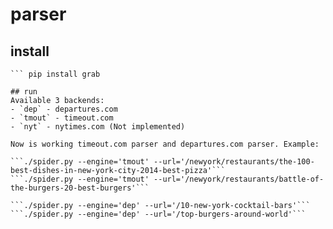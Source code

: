 # parser

## install

``` virtualenv .env
``` pip install grab

## run
Available 3 backends:
- `dep` - departures.com
- `tmout` - timeout.com
- `nyt` - nytimes.com (Not implemented)

Now is working timeout.com parser and departures.com parser. Example:

```./spider.py --engine='tmout' --url='/newyork/restaurants/the-100-best-dishes-in-new-york-city-2014-best-pizza'```
```./spider.py --engine='tmout' --url='/newyork/restaurants/battle-of-the-burgers-20-best-burgers'```

```./spider.py --engine='dep' --url='/10-new-york-cocktail-bars'```
```./spider.py --engine='dep' --url='/top-burgers-around-world'```
